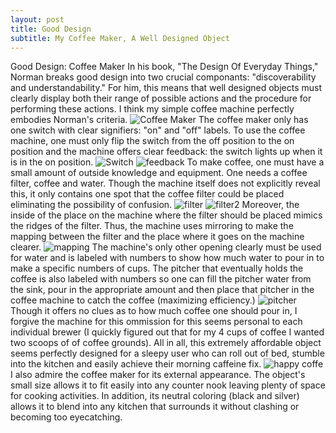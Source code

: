```yaml
---
layout: post
title: Good Design
subtitle: My Coffee Maker, A Well Designed Object
---
```


Good Design: Coffee Maker
In his book, "The Design Of Everyday Things," Norman breaks good design into two crucial componants: "discoverability and understandability." For him, this means that well designed objects must clearly display both their range of possible actions and the procedure for performing these actions. I think my simple coffee machine perfectly embodies Norman's criteria. 
![Coffee Maker](/img/coffeefull.png)
The coffee maker only has one switch with clear signifiers: "on" and "off" labels. 
To use the coffee machine, one must only flip the switch from the off position to the on position and the machine offers clear feedback: the switch lights up when it is in the on position. 
![Switch](/img/IMG_0834.jpg)
![feedback](/img/IMG_0835.jpg)
To make coffee, one must have a small amount of outside knowledge and equipment. One needs a coffee filter, coffee and water. Though the machine itself does not explicitly reveal this, it only contains one spot that the coffee filter could be placed eliminating the possibility of confusion. 
![filter](/img/IMG_0829.jpg)
![filter2](/img/IMG_0830.jpg)
Moreover, the inside of the place on the machine where the filter should be placed mimics the ridges of the filter. Thus, the machine uses mirroring to make the mapping between the filter and the place where it goes on the machine clearer. 
![mapping](/img/IMG_0831.jpg)
The machine's only other opening clearly must be used for water and is labeled with numbers to show how much water to pour in to make a specific numbers of cups. The pitcher that eventually holds the coffee is also labeled with numbers so one can fill the pitcher water from the sink, pour in the appropriate amount and then place that pitcher in the coffee machine to catch the coffee (maximizing efficiency.) 
![pitcher](/img/IMG_0832.jpg)
Though it offers no clues as to how much coffee one should pour in, I forgive the machine for this ommission for this seems personal to each individual brewer (I quickly figured out that for my 4 cups of coffee I wanted two scoops of of coffee grounds). All in all, this extremely affordable object seems perfectly designed for a sleepy user who can roll out of bed, stumble into the kitchen and easily achieve their morning caffeine fix. 
![happy coffe](/img/IMG_0716.jpg)
I also admire the coffee maker for its external appearance. The object's small size allows it to fit easily into any counter nook leaving plenty of space for cooking activities. In addition, its neutral coloring (black and silver) allows it to blend into any kitchen that surrounds it without clashing or becoming too eyecatching.
